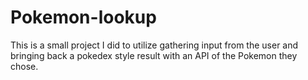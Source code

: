 # Pokemon-lookup
This is a small project I did to utilize gathering input from the user and bringing back a pokedex style result with an API of the Pokemon they chose.
